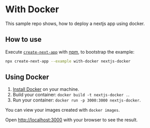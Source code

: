 # With Docker

This sample repo shows, how to deploy a nextjs app using docker.

## How to use

Execute [`create-next-app`](https://github.com/vercel/next.js/tree/canary/packages/create-next-app) with [npm](https://docs.npmjs.com/cli/init), to bootstrap the example:

```bash
npx create-next-app --example with-docker nextjs-docker

```

## Using Docker

1. [Install Docker](https://docs.docker.com/get-docker/) on your machine.
1. Build your container: `docker build -t nextjs-docker .`.
1. Run your container: `docker run -p 3000:3000 nextjs-docker`.

You can view your images created with `docker images`.

Open [http://localhost:3000](http://localhost:3000) with your browser to see the result.
